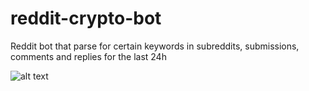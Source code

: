 # reddit-crypto-bot
Reddit bot that parse for certain keywords in subreddits, submissions, comments and replies for the last 24h

![alt text](C:\Users\BA\Desktop\bot.png)
